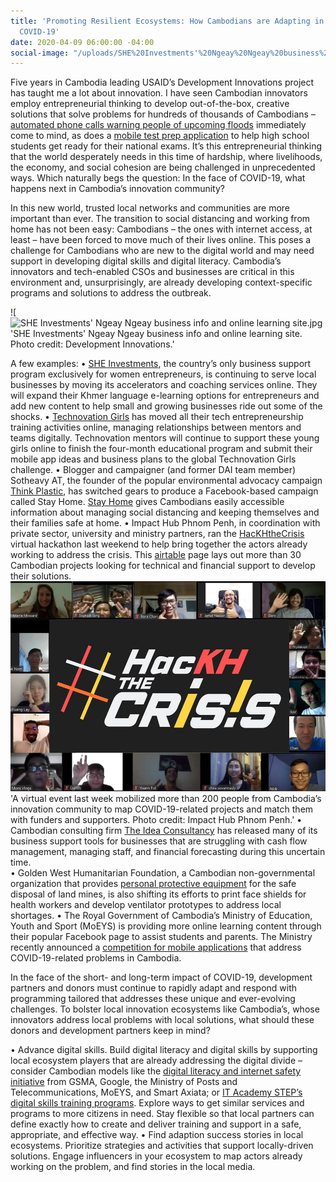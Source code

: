 ```yaml
---
title: 'Promoting Resilient Ecosystems: How Cambodians are Adapting in the Face of
  COVID-19'
date: 2020-04-09 06:00:00 -04:00
social-image: "/uploads/SHE%20Investments'%20Ngeay%20Ngeay%20business%20info%20and%20online%20learning%20site.jpg"
---
```


Five years in Cambodia leading USAID’s Development Innovations project has taught me a lot about innovation. I have seen Cambodian innovators employ entrepreneurial thinking to develop out-of-the-box, creative solutions that solve problems for hundreds of thousands of Cambodians – [automated phone calls warning people of upcoming floods](https://www.development-innovations.org/blog/the-tech-mermaid-alert/) immediately come to mind, as does a [mobile test prep application](https://www.edemy.org/#tesdopi) to help high school students get ready for their national exams. It’s this entrepreneurial thinking that the world desperately needs in this time of hardship, where livelihoods, the economy, and social cohesion are being challenged in unprecedented ways. Which naturally begs the question: In the face of COVID-19, what happens next in Cambodia’s innovation community?

<!--more-->

In this new world, trusted local networks and communities are more important than ever. The transition to social distancing and working from home has not been easy: Cambodians – the ones with internet access, at least – have been forced to move much of their lives online. This poses a challenge for Cambodians who are new to the digital world and may need support in developing digital skills and digital literacy. Cambodia’s innovators and tech-enabled CSOs and businesses are critical in this environment and, unsurprisingly, are already developing context-specific programs and solutions to address the outbreak.

!\[![SHE Investments' Ngeay Ngeay business info and online learning site.jpg](/uploads/SHE%20Investments'%20Ngeay%20Ngeay%20business%20info%20and%20online%20learning%20site.jpg)'SHE Investments' Ngeay Ngeay business info and online learning site. Photo credit: Development Innovations.'

A few examples:
• [SHE Investments](https://www.sheinvestments.com/), the country’s only business support program exclusively for women entrepreneurs, is continuing to serve local businesses by moving its accelerators and coaching services online. They will expand their Khmer language e-learning options for entrepreneurs and add new content to help small and growing businesses ride out some of the shocks.
• [Technovation Girls](http://technovationcambodia.com/) has moved all their tech entrepreneurship training activities online, managing relationships between mentors and teams digitally. Technovation mentors will continue to support these young girls online to finish the four-month educational program and submit their mobile app ideas and business plans to the global Technovation Girls challenge.
• Blogger and campaigner (and former DAI team member) Sotheavy AT, the founder of the popular environmental advocacy campaign [Think Plastic](https://www.facebook.com/ThinkPlasticNow), has switched gears to produce a Facebook-based campaign called Stay Home. [Stay Home](https://www.facebook.com/stayhome11/) gives Cambodians easily accessible information about managing social distancing and keeping themselves and their families safe at home.
• Impact Hub Phnom Penh, in coordination with private sector, university and ministry partners, ran the [HacKHtheCrisis](http://geeksincambodia.com/more-than-35-solutions-to-fight-covid-19-in-cambodia-found-at-hackhthecrisis/) virtual hackathon last weekend to help bring together the actors already working to address the crisis. This [airtable](https://airtable.com/shrfFRp1yD7mVq1CQ/tbl7cKMi1NsjBTnQD/viwRR5Vamfvq3zK9Y?blocks=hide) page lays out more than 30 Cambodian projects looking for technical and financial support to develop their solutions.
![Impact Hub HacKHthecrisis.jpg](/uploads/Impact%20Hub%20HacKHthecrisis.jpg)'A virtual event last week mobilized more than 200 people from Cambodia’s innovation community to map COVID-19-related projects and match them with funders and supporters. Photo credit: Impact Hub Phnom Penh.'
• Cambodian consulting firm [The Idea Consultancy](https://www.theideaconsultants.co/blog/howtomanageyourcashduringcovid19smallbusiness) has released many of its business support tools for businesses that are struggling with cash flow management, managing staff, and financial forecasting during this uncertain time.\
• Golden West Humanitarian Foundation, a Cambodian non-governmental organization that provides [personal protective equipment](https://cambodianess.com/article/ngo-to-create-medical-face-shields-for-cambodian-healthcare-workers) for the safe disposal of land mines, is also shifting its efforts to print face shields for health workers and develop ventilator prototypes to address local shortages.
• The Royal Government of Cambodia’s Ministry of Education, Youth and Sport (MoEYS) is providing more online learning content through their popular Facebook page to assist students and parents. The Ministry recently announced a [competition for mobile applications](http://www.moeys.gov.kh/index.php/en/minister-page/3579.html#.Xo4LA4hKhPZ) that address COVID-19-related problems in Cambodia.

In the face of the short- and long-term impact of COVID-19, development partners and donors must continue to rapidly adapt and respond with programming tailored that addresses these unique and ever-evolving challenges. To bolster local innovation ecosystems like Cambodia’s, whose innovators address local problems with local solutions, what should these donors and development partners keep in mind?

• Advance digital skills. Build digital literacy and digital skills by supporting local ecosystem players that are already addressing the digital divide – consider Cambodian models like the [digital literacy and internet safety initiative](https://www.smart.com.kh/cambodias-digital-literacy-and-internet-safety-pilot-program-concludes/) from GSMA, Google, the Ministry of Posts and Telecommunications, MoEYS, and Smart Axiata; or [IT Academy STEP’s digital skills training programs](https://cambodia.itstep.org/about-academy/). Explore ways to get similar services and programs to more citizens in need. Stay flexible so that local partners can define exactly how to create and deliver training and support in a safe, appropriate, and effective way.
• Find adaption success stories in local ecosystems. Prioritize strategies and activities that support locally-driven solutions. Engage influencers in your ecosystem to map actors already working on the problem, and find stories in the local media. 